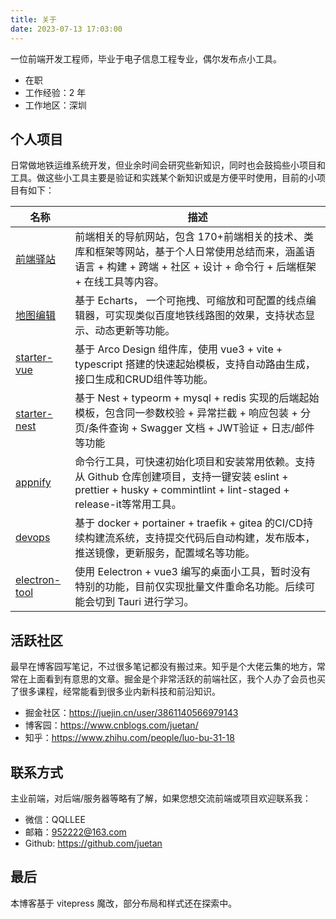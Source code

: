 ```yaml
---
title: 关于
date: 2023-07-13 17:03:00
---
```


一位前端开发工程师，毕业于电子信息工程专业，偶尔发布点小工具。

- 在职
- 工作经验：2 年
- 工作地区：深圳

## 个人项目

日常做地铁运维系统开发，但业余时间会研究些新知识，同时也会鼓捣些小项目和工具。做这些小工具主要是验证和实践某个新知识或是方便平时使用，目前的小项目有如下：

| 名称                                                         | 描述                                                               |
| ------------------------------------------------------------ | ------------------------------------------------------------------ |
| [前端驿站](https://juetan.github.io/nav)                     | 前端相关的导航网站，包含 170+前端相关的技术、类库和框架等网站，基于个人日常使用总结而来，涵盖语语言 + 构建 + 跨端 + 社区 + 设计 + 命令行 + 后端框架 + 在线工具等内容。                |
| [地图编辑](https://juetan.github.io/mapeditor)             | 基于 Echarts， 一个可拖拽、可缩放和可配置的线点编辑器，可实现类似百度地铁线路图的效果，支持状态显示、动态更新等功能。                   |
| [starter-vue](https://appnify.github.io/starter-vue/#/login) | 基于 Arco Design 组件库，使用 vue3 + vite + typescript 搭建的快速起始模板，支持自动路由生成，接口生成和CRUD组件等功能。 |
| [starter-nest](https://github.com/appnify/starter-nest) | 基于 Nest + typeorm + mysql + redis 实现的后端起始模板，包含同一参数校验 + 异常拦截 + 响应包装 + 分页/条件查询 + Swagger 文档 + JWT验证 + 日志/邮件等功能
| [appnify](https://github.com/appnify/appnify)                | 命令行工具，可快速初始化项目和安装常用依赖。支持从 Github 仓库创建项目，支持一键安装 eslint + prettier + husky + commintlint + lint-staged + release-it等常用工具。                        |
| [devops](https://github.com/juetan/devops-practice)          | 基于 docker + portainer + traefik + gitea 的CI/CD持续构建流系统，支持提交代码后自动构建，发布版本，推送镜像，更新服务，配置域名等功能。     |
| [electron-tool](https://github.com/juetan/electron-tool)     | 使用 Eelectron + vue3 编写的桌面小工具，暂时没有特别的功能，目前仅实现批量文件重命名功能。后续可能会切到 Tauri 进行学习。                             |

## 活跃社区

最早在博客园写笔记，不过很多笔记都没有搬过来。知乎是个大佬云集的地方，常常在上面看到有意思的文章。掘金是个非常活跃的前端社区，我个人办了会员也买了很多课程，经常能看到很多业内新科技和前沿知识。

- 掘金社区：https://juejin.cn/user/3861140566979143
- 博客园：https://www.cnblogs.com/juetan/
- 知乎：https://www.zhihu.com/people/luo-bu-31-18

## 联系方式

主业前端，对后端/服务器等略有了解，如果您想交流前端或项目欢迎联系我：

- 微信：QQLLEE
- 邮箱：952222@163.com
- Github: https://github.com/juetan

## 最后

本博客基于 vitepress 魔改，部分布局和样式还在探索中。
